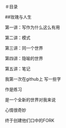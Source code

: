 ＃目录

##玫瑰与人生 
 
第一讲：写作为什么这么有用

第二讲：模式

第三讲：同一个世界

第四讲：隐喻的世界

第五讲：笔记


我第一次在github上
写一些字

作是练习

是一个全新的世界对我来说

心情很奇妙

终于创建他们口中的FORK




